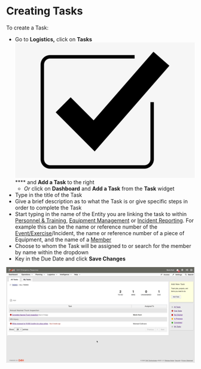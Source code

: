 # Creating Tasks

To create a Task:

* Go to **Logistics,** click on **Tasks** ![](../../.gitbook/assets/Tasks.png) **** and **Add a Task** to the right
  * _Or_ click on **Dashboard** and **Add a Task** from the **Task** widget
* Type in the title of the Task
* Give a brief description as to what the Task is or give specific steps in order to complete the Task
* Start typing in the name of the Entity you are linking the task to within [Personnel & Training](broken-reference), [Equipment Management](broken-reference) or [Incident Reporting](broken-reference).  For example this can be the name or reference number of the [Event/Exercise](../../personnel-and-training/exercises-and-events/)/Incident, the name or reference number of a piece of Equipment, and the name of a [Member](../../personnel-and-training/members/)
* Choose to whom the Task will be assigned to or search for the member by name within the dropdown
* Key in the Due Date and click **Save Changes**

![](<../../.gitbook/assets/Create Task.gif>)
